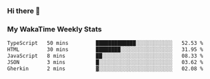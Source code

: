 ### Hi there 👋

<!--
**royschrauwen/royschrauwen** is a ✨ _special_ ✨ repository because its `README.md` (this file) appears on your GitHub profile.

Here are some ideas to get you started:

- 🔭 I’m currently working on ...
- 🌱 I’m currently learning ...
- 👯 I’m looking to collaborate on ...
- 🤔 I’m looking for help with ...
- 💬 Ask me about ...
- 📫 How to reach me: ...
- 😄 Pronouns: ...
- ⚡ Fun fact: ...
-->


### My WakaTime Weekly Stats
<!--START_SECTION:waka-->

```txt
TypeScript   50 mins         █████████████░░░░░░░░░░░░   52.53 %
HTML         30 mins         ████████░░░░░░░░░░░░░░░░░   31.95 %
JavaScript   8 mins          ██░░░░░░░░░░░░░░░░░░░░░░░   08.33 %
JSON         3 mins          █░░░░░░░░░░░░░░░░░░░░░░░░   03.62 %
Gherkin      2 mins          ▓░░░░░░░░░░░░░░░░░░░░░░░░   02.08 %
```

<!--END_SECTION:waka-->

